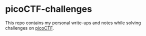 # picoCTF-challenges
This repo contains my personal write-ups and notes while solving challenges on [picoCTF](https://play.picoctf.org/).

